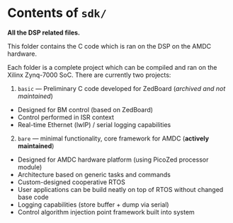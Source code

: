 # Contents of `sdk/`

**All the DSP related files.**

This folder contains the C code which is ran on the DSP on the AMDC hardware.

Each folder is a complete project which can be compiled and ran on the Xilinx Zynq-7000 SoC. There are currently two projects:

1. `basic` &mdash; Preliminary C code developed for ZedBoard (*archived and not maintained*)

- Designed for BM control (based on ZedBoard)
- Control performed in ISR context
- Real-time Ethernet (lwIP) / serial logging capabilities

2. `bare` &mdash; minimal functionality, core framework for AMDC (**actively maintained**)

- Designed for AMDC hardware platform (using PicoZed processor module)
- Architecture based on generic tasks and commands
- Custom-designed cooperative RTOS
- User applications can be build neatly on top of RTOS without changed base code
- Logging capabilities (store buffer + dump via serial)
- Control algorithm injection point framework built into system
